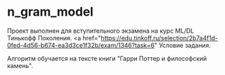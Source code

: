 # n_gram_model
Проект выполнен для вступительного экзамена на курс ML/DL Тинькофф Поколения.
<a href="https://edu.tinkoff.ru/selection/2b7a4f1d-0fed-4d56-b674-ea3d3ce1f32b/exam/1346?task=6" Условие задания. </a>

Алгоритм обучается на тексте книги "Гарри Поттер и философский камень".
